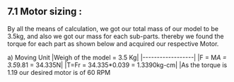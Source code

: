 ## 7.1 Motor sizing :

By all the means of calculation, we got our total mass of our model to be 3.5kg, and also we got our mass for each sub-parts. thereby we found the torque for each part as shown below and acquired our respective Motor.

a) Moving Unit
|Weigh of the model = 3.5 Kg|
|------------------|
|F = M*A = 3.5*9.81 = 34.335N|
|T=Fr = 34.335*0.039 = 1.3390kg-cm|
|As the torque is 1.19 our desired motor is of 60 RPM